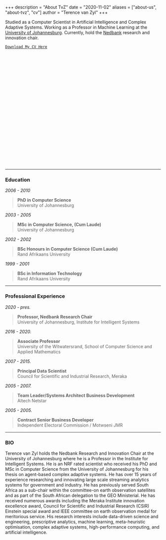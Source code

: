 +++
description = "About TvZ"
date = "2020-11-02"
aliases = ["about-us", "about-tvz", "cv"]
author = "Terence van Zyl"
+++

Studied as a Computer Scientist in Artificial Intelligence and Complex Adaptive Systems. Working as a Professor in Machine Learning at the [University of Johannesburg](https://www.uj.ac.za/). Currently, hold the [Nedbank](https://www.nedbank.co.za/) research and innovation chair. 

[```Download My CV Here```](Curriculum_Vitae_for_Terence_van_Zyl.pdf)

<div id="adobe-dc-view" style="height: 360px; width: 500px;"></div>
<script src="https://documentservices.adobe.com/view-sdk/viewer.js"></script>
<script type="text/javascript">
  document.addEventListener("adobe_dc_view_sdk.ready", function(){
    var adobeDCView = new AdobeDC.View({clientId: "a1dec190a93b4e8ab22111929be6a137", divId: "adobe-dc-view"});
    adobeDCView.previewFile({
      content:{ location:
        { url: "https://documentservices.adobe.com/view-sdk-demo/PDFs/Bodea%20Brochure.pdf"}},
      metaData:{fileName: "https://tvanzyl.github.io/about/Curriculum_Vitae_for_Terence_van_Zyl.pdf"}
    },
    {
      embedMode: "SIZED_CONTAINER"
    });
  });
</script>


--- 

### Education

*2006 - 2010* 
> **PhD in Computer Science**  
> University of Johannesburg

*2003 - 2005*
> **MSc in Computer Science, (Cum Laude)**  
> University of Johannesburg

*2002 - 2002*
> **BSc Honours in Computer Science (Cum Laude)**  
> Rand Afrikaans University

*1999 - 2001*
> **BSc in Information Technology**  
> Rand Afrikaans University

--- 

### Professional Experience

*2020 - pres.* 
> **Professor, Nedbank Research Chair**  
> University of  Johannesburg, Institute for Intelligent Systems

*2016 - 2020.* 
> **Associate Professor**  
> University of the Witwatersrand, School of Computer Science and Applied Mathematics

*2007 - 2015.* 
> **Principal Data Scientist**  
> Council for Scientific and Industrial Research, Meraka 

*2005 - 2007.* 
> **Team Leader/Systems Architect Business Development**  
> Altech Netstar

*2005 - 2005.* 
> **Contract Senior Business Developer**  
> Independent Electoral Commission / Motwseni JMR

---

### BIO

Terence van Zyl holds the Nedbank Research and Innovation Chair at the University of Johannesburg where he is a Professor in the Institute for Intelligent Systems. He is an NRF rated scientist who received his PhD and MSc in Computer Science from the University of Johannesburg for his thesis on agent-based complex adaptive systems. He has over 15 years of experience researching and innovating large scale streaming analytics systems for government and industry. He has previously served South Africa as a sub-chair within the committee-on earth observation satellites and as part of the South African delegation to the GEO Ministerial. He has received numerous awards including the Meraka Institute innovation excellence award, Council for Scientific and Industrial Research (CSIR) Einstein special award and IEEE committee on earth observation medal for meritorious service. His research interests include data-driven science and engineering, prescriptive analytics, machine learning, meta-heuristic optimisation, complex adaptive systems, high-performance computing, and artificial intelligence.

